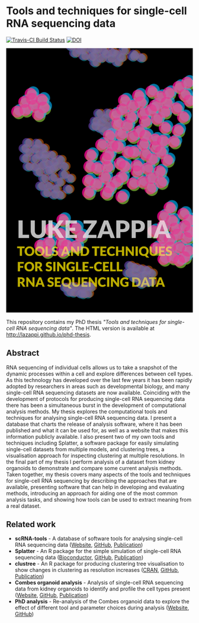 # Tools and techniques for single-cell RNA sequencing data

[![Travis-CI Build Status](https://travis-ci.com/lazappi/phd-thesis.svg?branch=master)](https://travis-ci.com/lazappi/phd-thesis)
[![DOI](https://zenodo.org/badge/153196642.svg)](https://zenodo.org/badge/latestdoi/153196642)

![Cover image](/figures/cover.png)

This repository contains my PhD thesis _"Tools and techniques for single-cell
RNA sequencing data"_. The HTML version is available at
http://lazappi.github.io/phd-thesis.

## Abstract

RNA sequencing of individual cells allows us to take a snapshot of the dynamic
processes within a cell and explore differences between cell types. As this
technology has developed over the last few years it has been rapidly adopted by
researchers in areas such as developmental biology, and many single-cell RNA
sequencing datasets are now available. Coinciding with the development of
protocols for producing single-cell RNA sequencing data there has been a
simultaneous burst in the development of computational analysis methods. My
thesis explores the computational tools and techniques for analysing
single-cell RNA sequencing data. I present a database that charts the release
of analysis software, where it has been published and what it can be used for,
as well as a website that makes this information publicly available. I also
present two of my own tools and techniques including Splatter, a software
package for easily simulating single-cell datasets from multiple models, and
clustering trees, a visualisation approach for inspecting clustering at
multiple resolutions. In the final part of my thesis I perform analysis of a
dataset from kidney organoids to demonstrate and compare some current analysis
methods. Taken together, my thesis covers many aspects of the tools and
techniques for single-cell RNA sequencing by describing the approaches that are
available, presenting software that can help in developing and evaluating
methods, introducing an approach for aiding one of the most common analysis
tasks, and showing how tools can be used to extract meaning from a real
dataset.

## Related work

* **scRNA-tools** - A database of software tools for analysing single-cell RNA
  sequencing data ([Website](https://scrna-tools.org),
  [GitHub](https://github.com/Oshlack/scRNA-tools),
  [Publication](https://doi.org/10.1371/journal.pcbi.1006245))
* **Splatter** - An R package for the simple simulation of single-cell RNA
  sequencing data ([Bioconductor](http://bioconductor.org/packages/splatter/),
  [GitHub](https://github.com/Oshlack/splatter),
  [Publication](https://doi.org/10.1186/s13059-017-1305-0))
* **clustree** - An R package for producing clustering tree visualisation to
  show changes in clustering as resolution increases
  ([CRAN](https://CRAN.R-project.org/package=clustree),
  [GitHub](https://github.com/lazappi/clustree),
  [Publication](https://doi.org/10.1093/gigascience/giy083))
* **Combes organoid analysis** - Analysis of single-cell RNA sequencing data
  from kidney organoids to identify and profile the cell types present
  ([Website](https://oshlacklab.com/combes-organoid-paper/),
  [GitHub](https://github.com/Oshlack/combes-organoid-paper),
  [Publication](https://doi.org/10.1186/s13073-019-0615-0))
* **PhD analysis** - Re-analysis of the Combes organoid data to explore the effect
  of different tool and parameter choices during analysis
  ([Website](https://lazappi.github.io/phd-thesis-analysis/),
  [GitHub](https://github.com/lazappi/phd-thesis-analysis))
